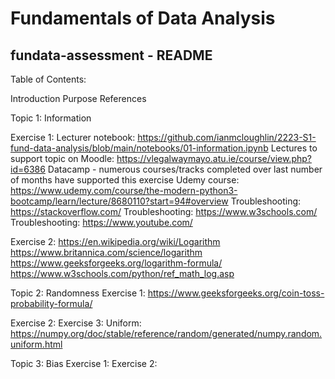 # Fundamentals of Data Analysis

## fundata-assessment - README

Table of Contents:

Introduction
Purpose
References

Topic 1: Information

Exercise 1:
Lecturer notebook: https://github.com/ianmcloughlin/2223-S1-fund-data-analysis/blob/main/notebooks/01-information.ipynb
Lectures to support topic on Moodle: https://vlegalwaymayo.atu.ie/course/view.php?id=6386
Datacamp - numerous courses/tracks completed over last number of months have supported this exercise
Udemy course: https://www.udemy.com/course/the-modern-python3-bootcamp/learn/lecture/8680110?start=94#overview
Troubleshooting: https://stackoverflow.com/
Troubleshooting: https://www.w3schools.com/
Troubleshooting: https://www.youtube.com/

Exercise 2:
https://en.wikipedia.org/wiki/Logarithm
https://www.britannica.com/science/logarithm
https://www.geeksforgeeks.org/logarithm-formula/
https://www.w3schools.com/python/ref_math_log.asp

Topic 2: Randomness
Exercise 1:
https://www.geeksforgeeks.org/coin-toss-probability-formula/
        
Exercise 2:
Exercise 3:
Uniform:
https://numpy.org/doc/stable/reference/random/generated/numpy.random.uniform.html


Topic 3: Bias
Exercise 1:
Exercise 2:
 
